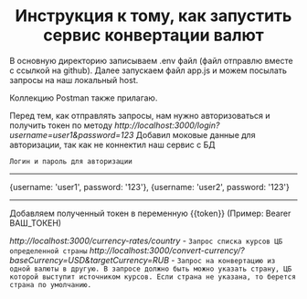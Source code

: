 <h1 align="center">Инструкция к тому, как запустить сервис конвертации валют</h1 align="center">
В основную директорию записываем .env файл (файл отправлю вместе с ссылкой на github). Далее запускаем файл app.js и можем посылать запросы на наш локальный host.

Коллекцию Postman также прилагаю.

Перед тем, как отправлять запросы, нам нужно авторизоваться и получить токен по методу
*http://localhost:3000/login?username=user1&password=123*
Добавил моковые данные для авторизации, так как не коннектил наш сервис с БД

`Логин и пароль для авторизации`
***
{username: 'user1', password: '123'},
{username: 'user2', password: '123'}
***

Добавляем полученный токен в переменную {{token}} (Пример: Bearer ВАШ_ТОКЕН)

*http://localhost:3000/currency-rates/country* -  `Запрос списка курсов ЦБ определенной страны`
*http://localhost:3000/convert-currency/?baseCurrency=USD&targetCurrency=RUB* - `Запрос на конвертацию из одной валюты в другую. В запросе должно быть можно указать страну, ЦБ которой выступит источником курсов. Если страна не указана, то берется страна по умолчанию.`